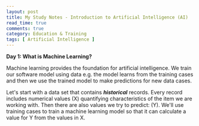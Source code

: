 ```yaml
---
layout: post
title: My Study Notes - Introduction to Artificial Intelligence (AI)
read_time: true  
comments: true
category: Education & Training
tags: [ Artificial Intelligence ]
---
```


**Day 1: What is Machine Learning?**

Machine learning provides the foundation for artificial intelligence. We train our software model using data e.g. the model learns from the training cases and then we use the trained model to make predictions for new data cases.

Let's start with a data set that contains ***historical*** records. Every record includes numerical values (X) quantifying characteristics of the item we are working with. 
Then there are also values we try to predict: (Y). We'll use training cases to train a machine learning model so that it can calculate a value for Y from the values in X.



